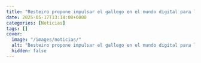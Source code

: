 ```yaml
---
title: "Besteiro propone impulsar el gallego en el mundo digital para llegar a la juventud"
date: 2025-05-17T13:14:08+0000
categories: [Noticias]
tags: []
cover:
  image: "/images/noticias/"
  alt: "Besteiro propone impulsar el gallego en el mundo digital para llegar a la juventud"
  hidden: false
---
```



